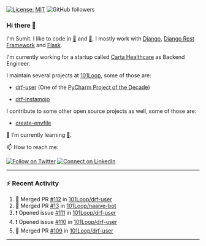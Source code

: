 [![License: MIT](https://img.shields.io/badge/License-MIT-yellow.svg)](https://opensource.org/licenses/MIT)
![GitHub followers](https://img.shields.io/github/followers/sumit4613?style=social)

### Hi there 👋

I'm Sumit. I like to code in [:snake:](https://python.org/) and [:rabbit:](https://golang.org). I mostly work with [Django](https://djangoproject.com), [Django Rest Framework](https://www.django-rest-framework.org/) and [Flask](https://flask.palletsprojects.com).

I'm currently working for a startup called [Carta Healthcare](https://www.carta.healthcare) as Backend Engineer.

I maintain several projects at [101Loop](https://github.com/101loop/), some of those are:

- [drf-user](https://github.com/101loop/drf-user) (One of the [PyCharm Project of the Decade](https://www.jetbrains.com/lp/pycharm-10-years/))

- [drf-instamojo ](https://github.com/101loop/drf-instamojo)

I contribute to some other open source projects as well, some of those are:

- [create-envfile](https://github.com/SpicyPizza/create-envfile)

🔭 I’m currently learning [:rabbit:](https://golang.org).

📫 How to reach me:

[![Follow on Twitter](https://img.shields.io/badge/--twitter?label=Twitter&logo=Twitter&style=social)](https://twitter.com/sumitsingh4613) [![Connect on LinkedIn](https://img.shields.io/badge/--linkedin?label=LinkedIn&logo=LinkedIn&style=social)](https://www.linkedin.com/in/sumit4613)


---

### :zap: Recent Activity

<!--START_SECTION:activity-->
1. 🎉 Merged PR [#112](https://github.com/101Loop/drf-user/pull/112) in [101Loop/drf-user](https://github.com/101Loop/drf-user)
2. 🎉 Merged PR [#13](https://github.com/101Loop/naaive-bot/pull/13) in [101Loop/naaive-bot](https://github.com/101Loop/naaive-bot)
3. ❗️ Opened issue [#111](https://github.com/101Loop/drf-user/issues/111) in [101Loop/drf-user](https://github.com/101Loop/drf-user)
4. ❗️ Opened issue [#110](https://github.com/101Loop/drf-user/issues/110) in [101Loop/drf-user](https://github.com/101Loop/drf-user)
5. 🎉 Merged PR [#109](https://github.com/101Loop/drf-user/pull/109) in [101Loop/drf-user](https://github.com/101Loop/drf-user)
<!--END_SECTION:activity-->

---

